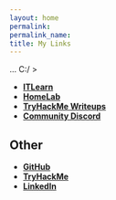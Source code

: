 ```yaml
---
layout: home
permalink: 
permalink_name:
title: My Links
---
```


... C:/ >

- **[ITLearn](https://itlearn.claytownsend.com.au/)**
- **[HomeLab](https://homelab.claytownsend.com.au/)**
- **[TryHackMe Writeups](https://thm.claytownsend.com.au/)**
- **[Community Discord](https://discord.gg/nDyWQzNwmC)**

## Other

- **[GitHub]( https://github.com/yokoszn)**
- **[TryHackMe](https://tryhackme.com/r/p/yokoszn)**
- **[LinkedIn](https://au.linkedin.com/in/clay-townsend-755177277)**

